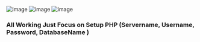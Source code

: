 ![image](https://github.com/user-attachments/assets/de34563e-5fc2-40d3-843a-ad86ef468c3a)
![image](https://github.com/user-attachments/assets/3abceef7-ab7a-4897-81dc-1b8a893d240e)
![image](https://github.com/user-attachments/assets/6aa213a1-8ab1-4941-a235-6ac3d9f390f9)
### All Working Just Focus on Setup PHP (Servername, Username, Password, DatabaseName )
